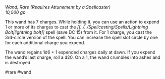 *Wand, Rare (Requires Attunement by a Spellcaster)*  
*10,000 gp*

This wand has 7 charges. While holding it, you can use an action to expend 1 or more of its charges to cast the *[[../../Spellcasting/Spells/Lightning Bolt|lightning bolt]]* spell (save DC 15) from it. For 1 charge, you cast the 3rd-circle version of the spell. You can increase the spell slot circle by one for each additional charge you expend.

The wand regains 1d6 + 1 expended charges daily at dawn. If you expend the wand’s last charge, roll a d20. On a 1, the wand crumbles into ashes and is destroyed.

#rare #wand
